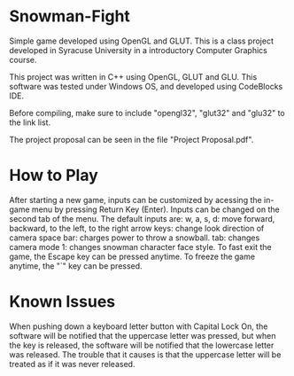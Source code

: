 # Snowman-Fight
Simple game developed using OpenGL and GLUT.
This is a class project developed in Syracuse University in a introductory Computer Graphics course.

This project was written in C++ using OpenGL, GLUT and GLU.
This software was tested under Windows OS, and developed using CodeBlocks IDE.

Before compiling, make sure to include "opengl32", "glut32" and "glu32" to the link list.

The project proposal can be seen in the file "Project Proposal.pdf".

# How to Play
After starting a new game, inputs can be customized by acessing the in-game menu by pressing Return Key (Enter).
Inputs can be changed on the second tab of the menu.
The default inputs are:
  w, a, s, d: move forward, backward, to the left, to the right
  arrow keys: change look direction of camera
  space bar: charges power to throw a snowball.
  tab: changes camera mode
  1: changes snowman character face style.
To fast exit the game, the Escape key can be pressed anytime.
To freeze the game anytime, the "`" key can be pressed.

# Known Issues
When pushing down a keyboard letter button with Capital Lock On, the software will be notified that the uppercase letter was pressed, but when the key is released, the software will be notified that the lowercase letter was released.
The trouble that it causes is that the uppercase letter will be treated as if it was never released.
